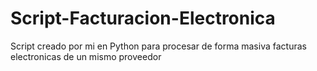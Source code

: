 # Script-Facturacion-Electronica
Script creado por mi en Python para procesar de forma masiva facturas electronicas de un mismo proveedor
